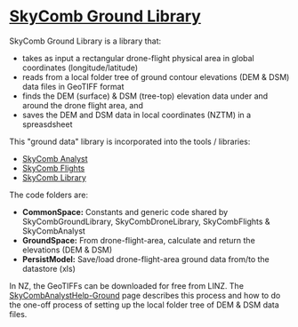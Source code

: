 # [SkyComb Ground Library](https://github.com/PhilipQuirke/SkyCombGroundLibrary/) 

SkyComb Ground Library is a library that:
- takes as input a rectangular drone-flight physical area in global coordinates (longitude/latitude)
- reads from a local folder tree of ground contour elevations (DEM & DSM) data files in GeoTIFF format 
- finds the DEM (surface) & DSM (tree-top) elevation data under and around the drone flight area, and 
- saves the DEM and DSM data in local coordinates (NZTM) in a spreasdsheet   

This "ground data" library is incorporated into the tools / libraries:
- [SkyComb Analyst](https://github.com/PhilipQuirke/SkyCombAnalyst/) 
- [SkyComb Flights](https://github.com/PhilipQuirke/SkyCombFlights/)
- [SkyComb Library](https://github.com/PhilipQuirke/SkyDroneLibrary/)

The code folders are:
- **CommonSpace:** Constants and generic code shared by SkyCombGroundLibrary, SkyCombDroneLibrary, SkyCombFlights & SkyCombAnalyst
- **GroundSpace:** From drone-flight-area, calculate and return the elevations (DEM & DSM) 
- **PersistModel:** Save/load drone-flight-area ground data from/to the datastore (xls)

In NZ, the GeoTIFFs can be downloaded for free from LINZ.
The [SkyCombAnalystHelp-Ground](https://github.com/PhilipQuirke/SkyCombAnalystHelp/blob/main/Ground.md) page describes
this process and how to do the one-off process of setting up the local folder tree of DEM & DSM data files.
